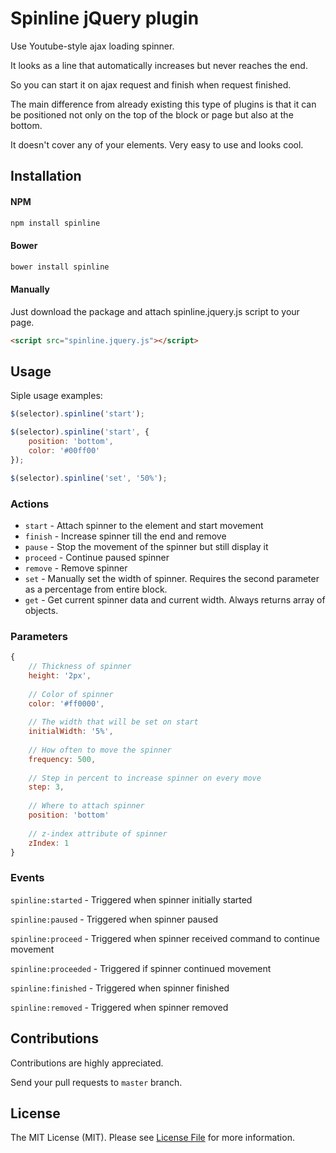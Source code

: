 # Spinline jQuery plugin

Use Youtube-style ajax loading spinner.

It looks as a line that automatically increases but never reaches the end.

So you can start it on ajax request and finish when request finished.

The main difference from already existing this type of plugins is that it can be positioned not only on the top of the block or page but also at the bottom.

It doesn't cover any of your elements. Very easy to use and looks cool.

## Installation

#### NPM

```bash
npm install spinline
```

#### Bower

```bash
bower install spinline
```

#### Manually

Just download the package and attach spinline.jquery.js script to your page.

```html
<script src="spinline.jquery.js"></script>
```

## Usage

Siple usage examples:

```javascript
$(selector).spinline('start');

$(selector).spinline('start', {
    position: 'bottom',
    color: '#00ff00'
});

$(selector).spinline('set', '50%');
```

### Actions

 - `start` - Attach spinner to the element and start movement
 - `finish` - Increase spinner till the end and remove
 - `pause` - Stop the movement of the spinner but still display it
 - `proceed` - Continue paused spinner
 - `remove` - Remove spinner
 - `set` - Manually set the width of spinner. Requires the second parameter as a percentage from entire block.
 - `get` - Get current spinner data and current width. Always returns array of objects.
 
### Parameters

```javascript
{
    // Thickness of spinner
    height: '2px',
    
    // Color of spinner
    color: '#ff0000',
    
    // The width that will be set on start
    initialWidth: '5%',
    
    // How often to move the spinner
    frequency: 500,
    
    // Step in percent to increase spinner on every move
    step: 3,
    
    // Where to attach spinner
    position: 'bottom'
    
    // z-index attribute of spinner
    zIndex: 1
}
```

### Events

`spinline:started` - Triggered when spinner initially started

`spinline:paused` - Triggered when spinner paused

`spinline:proceed` - Triggered when spinner received command to continue movement

`spinline:proceeded` - Triggered if spinner continued movement

`spinline:finished` - Triggered when spinner finished

`spinline:removed` - Triggered when spinner removed

## Contributions

Contributions are highly appreciated.

Send your pull requests to `master` branch.


## License

The MIT License (MIT). Please see [License File](https://github.com/garf/spinline/blob/master/LICENSE) for more information.



